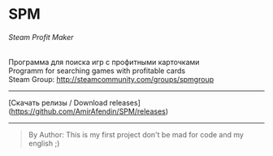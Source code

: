 # SPM  
###### Steam Profit Maker ######
Программа для поиска игр с профитными карточками  
Programm for searching games with profitable cards  
Steam Group: 
http://steamcommunity.com/groups/spmgroup  
***
[Скачать релизы / Download releases] (https://github.com/AmirAfendin/SPM/releases)
***
>By Author: This is my first project don't be mad for code and my english ;)
